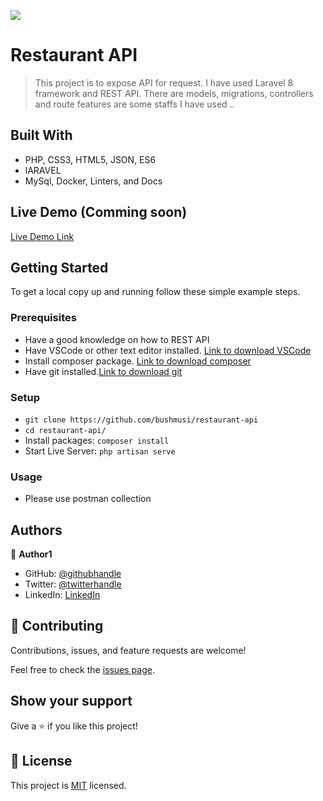 ![](https://img.shields.io/badge/Microverse-blueviolet)

# Restaurant API

> This project is to expose API for request. I have used Laravel 8 framework and REST API. There are models, migrations, controllers and route features are some staffs I have used ..


## Built With

- PHP, CSS3, HTML5, JSON, ES6
- lARAVEL
- MySql, Docker, Linters, and Docs

## Live Demo (Comming soon)

[Live Demo Link](https://livedemo.com)


## Getting Started

To get a local copy up and running follow these simple example steps.

### Prerequisites
 - Have a good knowledge on how to REST API
 - Have VSCode or other text editor installed. [Link to download VSCode](https://code.visualstudio.com/download)
 - Install composer package. [Link to download composer](https://getcomposer.org/download/)
 - Have git installed.[Link to download git](https://git-scm.com/downloads)

### Setup
- `git clone https://github.com/bushmusi/restaurant-api`
- `cd restaurant-api/`
- Install packages:  `composer install`
- Start Live Server: `php artisan serve`

### Usage

- Please use postman collection 

## Authors

👤 **Author1**

- GitHub: [@githubhandle](https://github.com/bushmusi)
- Twitter: [@twitterhandle](https://twitter.com/bushera_mestofa)
- LinkedIn: [LinkedIn](https://www.linkedin.com/in/bushra-mustofa-2620671b7/)

## 🤝 Contributing

Contributions, issues, and feature requests are welcome!

Feel free to check the [issues page](../../issues/).

## Show your support

Give a ⭐️ if you like this project!

## 📝 License

This project is [MIT](./MIT.md) licensed.
